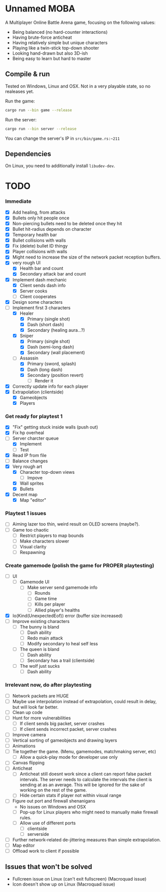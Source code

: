 # Unnamed MOBA

A Multiplayer Online Battle Arena game, focusing on the following values:
- Being balanced (no hard-counter interactions)
- Having brute-force anticheat
- Having relatively simple but unique characters
- Playing like a twin-stick top-down shooter
- Looking hand-drawn but also 3D-ish
- Being easy to learn but hard to master

## Compile & run

Tested on Windows, Linux and OSX. Not in a very playable state, so no realeases yet.

Run the game:
```sh
cargo run --bin game --release
```
Run the server:
```sh
cargo run --bin server --release
```

You can change the server's IP in `src/bin/game.rs:~211`

## Dependencies

On Linux, you need to additionally install `libudev-dev`.

# TODO

### Immediate
- [x] Add healing, from attacks
- [x] Bullets only hit people once
- [x] Non-piercing bullets need to be deleted once they hit
- [x] Bullet hit-radius depends on character
- [x] Temporary health bar
- [x] Bullet collisions with walls
- [x] Fix (delete) bullet ID thingy
- [x] Player collisions with walls
- [x] Might need to increase the size of the network packet reception buffers.
- [x] very rough UI
  - [x] Health bar and count
  - [x] Secondary attack bar and count
- [x] Implement dash mechanic
  - [x] Client sends dash info
  - [x] Server cooks
  - [ ] Client cooperates
- [x] Design some characters
- [ ] Implement first 3 characters
  - [x] Healer
    - [x] Primary (single shot)
    - [x] Dash (short dash)
    - [x] Secondary (healing aura...?)
  - [x] Sniper
    - [x] Primary (single shot)
    - [x] Dash (semi-long dash)
    - [x] Secondary (wall placement)
  - [ ] Assassin
    - [x] Primary (sword, splash)
    - [x] Dash (long dash)
    - [x] Secondary (position revert)
      - [ ] Render it
- [x] Correctly update info for each player
- [x] Extrapolation (clientside)
  - [x] Gameobjects
  - [x] Players

### Get ready for playtest 1

- [x] "Fix" getting stuck inside walls (push out)
- [x] Fix hp overheal
- [ ] Server charcter queue
  - [x] Implement
  - [ ] Test
- [x] Read IP from file
- [ ] Balance changes
- [x] Very rough art
  - [x] Character top-down views
    - [ ] Impove
  - [x] Wall sprites
  - [x] Bullets
- [x] Decent map
  - [x] Map "editor"

### Playtest 1 issues

- [ ] Aiming lazer too thin, weird result on OLED screens (maybe?).
- [ ] Game too chaotic
  - [ ] Restrict players to map bounds
  - [ ] Make characters slower
  - [ ] Visual clarity
  - [ ] Respawning

### Create gamemode (polish the game for PROPER playtesting)

- [ ] UI
  - [ ] Gamemode UI
    - [ ] Make server send gamemode info
      - [ ] Rounds
      - [ ] Game time
      - [ ] Kills per player
      - [ ] Allied player's healths
- [x] Io(Kind(UnexpectedEof)) error (buffer size increased)
- [ ] Improve existing characters
  - [ ] The bunny is bland
    - [ ] Dash ability
    - [ ] Redo main attack
    - [ ] Modify secondary to heal self less
  - [ ] The queen is bland
    - [ ] Dash ability
    - [ ] Secondary has a trail (clientside)
  - [ ] The wolf just sucks
    - [ ] Dash ability

### Irrelevant now, do after playtesting

- [ ] Network packets are HUGE
- [ ] Maybe use interpolation instead of extrapolation, could result in delay, but will look far better.
- [ ] Clean up code
- [ ] Hunt for more vulnerabilities
  - [ ] If client sends big packet, server crashes
  - [ ] If client sends incorrect packet, server crashes
- [ ] Improve camera
- [ ] Vertical sorting of gameobjects and drawing layers
- [ ] Animations
- [ ] Tie together the game. (Menu, gamemodes, matchmaking server, etc)
  - [ ] Allow a quick-play mode for developer use only
- [ ] Canvas flipping
- [ ] Anticheat
  - [ ] Anticheat still doesnt work since a client can report false packet intervals. The server needs to calculate the intervals the client is sending at as an average. This will be ignored for the sake of working on the rest of the game.
  - [ ] Hide certain stats if player not within visual range
- [ ] Figure out port and firewall shenanigans
  - No issues on Windows and OSX
  - [ ] Pop-up for Linux players who might need to manually make firewall rules.
  - [ ] Allow use of different ports
    - [ ] clientside
    - [ ] serverside
- [ ] Further network-related de-jittering measures than simple extrapolation.
- [ ] Map editor
- [ ] Offload work to client if possible

## Issues that won't be solved

- Fullcreen issue on Linux (can't exit fullscreen) (Macroquad issue)
- Icon doesn't show up on Linux (Macroquad issue)